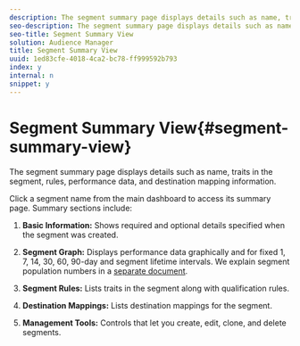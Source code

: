 ```yaml
---
description: The segment summary page displays details such as name, traits in the segment, rules, performance data, and destination mapping information.
seo-description: The segment summary page displays details such as name, traits in the segment, rules, performance data, and destination mapping information.
seo-title: Segment Summary View
solution: Audience Manager
title: Segment Summary View
uuid: 1ed83cfe-4018-4ca2-bc78-ff999592b793
index: y
internal: n
snippet: y
---
```


# Segment Summary View{#segment-summary-view}

The segment summary page displays details such as name, traits in the segment, rules, performance data, and destination mapping information.

Click a segment name from the main dashboard to access its summary page. Summary sections include:

1. **Basic Information:** Shows required and optional details specified when the segment was created. 
1. **Segment Graph:** Displays performance data graphically and for fixed 1, 7, 14, 30, 60, 90-day and segment lifetime intervals. We explain segment population numbers in a [separate document](../../c-features/c-segments/segment-builder-data.md#concept_05EE3010E67F446E8818351292EF7372). 

1. **Segment Rules:** Lists traits in the segment along with qualification rules. 
1. **Destination Mappings:** Lists destination mappings for the segment. 
1. **Management Tools:** Controls that let you create, edit, clone, and delete segments.

